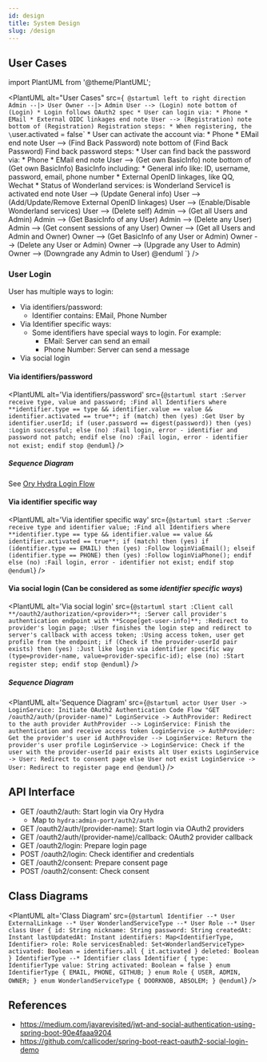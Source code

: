 ```yaml
---
id: design
title: System Design
slug: /design
---
```


## User Cases

import PlantUML from '@theme/PlantUML';

<PlantUML alt="User Cases" src={`
@startuml
  left to right direction
  Admin --|> User
  Owner --|> Admin
  User --> (Login)
    note bottom of (Login)
    * Login follows OAuth2 spec
    * User can login via:
      * Phone
      * EMail
      * External OIDC linkages
    end note
  User --> (Registration)
    note bottom of (Registration)
    Registration steps:
    * When registering, the \`user.activated = false\`
    * User can activate the account via:
      * Phone
      * EMail
    end note
  User --> (Find Back Password)
    note bottom of (Find Back Password)
    Find back password steps:
    * User can find back the password via:
      * Phone
      * EMail
    end note
  User --> (Get own BasicInfo)
    note bottom of (Get own BasicInfo)
    BasicInfo including:
    * General info like: ID, username, password, email, phone number
    * External OpenID linkages, like QQ, Wechat
    * Status of Wonderland services: is Wonderland Service1 is activated
    end note
  User --> (Update General info)
  User --> (Add/Update/Remove External OpenID linkages)
  User --> (Enable/Disable Wonderland services)
  User --> (Delete self)
  Admin --> (Get all Users and Admin)
  Admin --> (Get BasicInfo of any User)
  Admin --> (Delete any User)
  Admin --> (Get consent sessions of any User)
  Owner --> (Get all Users and Admin and Owner)
  Owner --> (Get BasicInfo of any User or Admin)
  Owner --> (Delete any User or Admin)
  Owner --> (Upgrade any User to Admin)
  Owner --> (Downgrade any Admin to User)
@enduml
`} />

### User Login

User has multiple ways to login:
* Via identifiers/password:
  * Identifier contains: EMail, Phone Number
* Via Identifier specific ways:
  * Some identifiers have special ways to login. For example:
    * EMail: Server can send an email
    * Phone Number: Server can send a message
* Via social login

#### Via identifiers/password

<PlantUML alt='Via identifiers/password' src={`
@startuml
start
:Server receive type, value and password;
:Find all Identifiers where **identifier.type == type && identifier.value == value && identifier.activated == true**;
if (match) then (yes)
  :Get User by identifier.userId;
  if (user.password == digest(password)) then (yes)
    :Login successful;
  else (no)
    :Fail login, error - identifier and password not patch;
  endif
else (no)
  :Fail login, error - identifier not exist;
endif
stop
@enduml
`} />

##### Sequence Diagram

See [Ory Hydra Login Flow](https://www.ory.sh/hydra/docs/concepts/login)

#### Via identifier specific way

<PlantUML alt='Via identifier specific way' src={`
@startuml
start
:Server receive type and identifier value;
:Find all Identifiers where **identifier.type == type && identifier.value == value && identifier.activated == true**;
if (match) then (yes)
  if (identifier.type == EMAIL) then (yes)
    :Follow loginViaEmail();
  elseif (identifier.type == PHONE) then (yes)
    :Follow loginViaPhone();
  endif
else (no)
  :Fail login, error - identifier not exist;
endif
stop
@enduml
`} />

#### Via social login (Can be considered as some _identifier specific ways_)

<PlantUML alt='Via social login' src={`
@startuml
start
:Client call **/oauth2/authorization/<provider>**;
:Server call provider's authentication endpoint with **Scope[get-user-info]**;
:Redirect to provider's login page;
:User finishes the login step and redirect to server's callback with access token;
:Using access token, user get profile from the endpoint;
  if (Check if the provider-userId pair exists) then (yes)
    :Just like login via identifier specific way (type=provider-name, value=provider-specific-id);
  else (no)
    :Start register step;
  endif
stop
@enduml
`} />

##### Sequence Diagram

<PlantUML alt='Sequence Diagram' src={`
@startuml
actor User
User -> LoginService: Initiate OAuth2 Authentication Code Flow "GET /oauth2/auth/(provider-name)"
LoginService -> AuthProvider: Redirect to the auth provider
AuthProvider --> LoginService: Finish the authentication and receive access token
LoginService -> AuthProvider: Get the provider's user id
AuthProvider --> LoginService: Return the provider's user profile
LoginService -> LoginService: Check if the user with the provider-userId pair exists
alt User exists
  LoginService -> User: Redirect to consent page
else User not exist
  LoginService -> User: Redirect to register page
end
@enduml
`} />

## API Interface

* GET /oauth2/auth: Start login via Ory Hydra
  * Map to `hydra:admin-port/auth2/auth`
* GET /oauth2/auth/(provider-name): Start login via OAuth2 providers
* GET /oauth2/auth/(provider-name)/callback: OAuth2 provider callback
* GET /oauth2/login: Prepare login page
* POST /oauth2/login: Check identifier and credentials
* GET /oauth2/consent: Prepare consent page
* POST /oauth2/consent: Check consent

## Class Diagrams

<PlantUML alt='Class Diagram' src={`
@startuml
  Identifier --* User
  ExternalLinkage --* User
  WonderlandServiceType --* User
  Role --* User
  class User {
    id: String
    nickname: String
    password: String
    createdAt: Instant
    lastUpdatedAt: Instant
    identifiers: Map<IdentifierType, Identifier>
    role: Role
    servicesEnabled: Set<WonderlandServiceType>
    activated: Boolean = identifiers.all { it.activated }
    deleted: Boolean
  }
  IdentifierType --* Identifier
  class Identifier {
    type: IdentifierType
    value: String
    activated: Boolean = false
  }
  enum IdentifierType {
    EMAIL, PHONE, GITHUB;
  }
  enum Role {
    USER, ADMIN, OWNER;
  }
  enum WonderlandServiceType {
    DOORKNOB, ABSOLEM;
  }
@enduml
`} />

## References

* https://medium.com/javarevisited/jwt-and-social-authentication-using-spring-boot-90e4faaa9204
* https://github.com/callicoder/spring-boot-react-oauth2-social-login-demo
